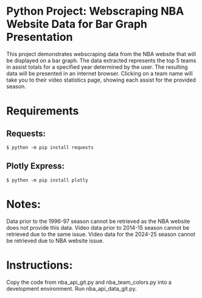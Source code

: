 # Python Project: Webscraping NBA Website Data for Bar Graph Presentation
This project demonstrates webscraping data from the NBA website that will be displayed on a bar graph.
The data extracted represents the top 5 teams in assist totals for a specified year determined by the user.
The resulting data will be presented in an internet browser.
Clicking on a team name will take you to their video statistics page, showing 
each assist for the provided season.

# Requirements
## Requests:
```
$ python -m pip install requests
```

## Plotly Express:
```
$ python -m pip install plotly
```

# Notes:
Data prior to the 1996-97 season cannot be retrieved as the NBA website does not provide this data.
Video data prior to 2014-15 season cannot be retrieved due to the same issue.
Video data for the 2024-25 season cannot be retrieved due to NBA website issue.

# Instructions:
Copy the code from nba_api_git.py and nba_team_colors.py into a development environment.
Run nba_api_data_git.py.